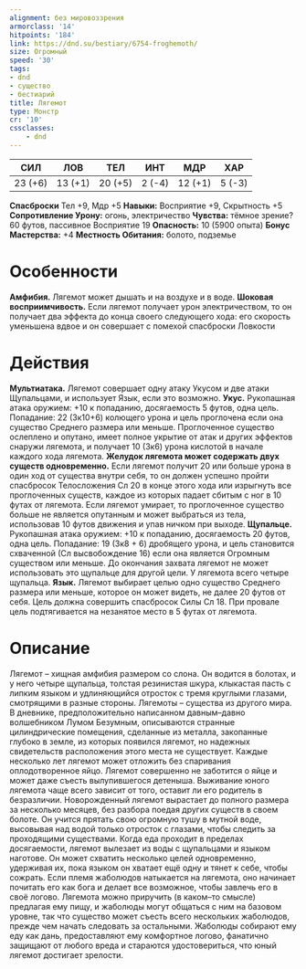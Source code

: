 ```yaml
---
alignment: без мировоззрения
armorclass: '14'
hitpoints: '184'
link: https://dnd.su/bestiary/6754-froghemoth/
size: Огромный
speed: '30'
tags:
- dnd
- существо
- бестиарий
title: Лягемот
type: Монстр
cr: '10'
cssclasses:
    - dnd
---
```



| СИЛ | ЛОВ | ТЕЛ | ИНТ | МДР | ХАР |
|---|---|---|---|---|---|
| 23 (+6) | 13 (+1) | 20 (+5) | 2 (-4) | 12 (+1) | 5 (-3) |
**Спасброски** Тел +9, Мдр +5
**Навыки:** Восприятие +9, Скрытность +5
**Сопротивление Урону:** огонь, электричество
**Чувства:** тёмное зрение? 60 футов, пассивное Восприятие 19
**Опасность:** 10 (5900 опыта)
**Бонус Мастерства:** +4
**Местность Обитания:** болото, подземье


# Особенности
**Амфибия.** Лягемот может дышать и на воздухе и в воде.
**Шоковая восприимчивость.** Если лягемот получает урон электричеством, то он получает два эффекта до конца своего следующего хода: его скорость уменьшена вдвое и он совершает с помехой спасброски Ловкости


# Действия
**Мультиатака.** Лягемот совершает одну атаку Укусом и две атаки Щупальцами, и использует Язык, если это возможно.
**Укус.** Рукопашная атака оружием: +10 к попаданию, досягаемость 5 футов, одна цель. Попадание: 22 (3к10+6) колющего урона и цель проглочена если она существо Среднего размера или меньше. Проглоченное существо ослеплено и опутано, имеет полное укрытие от атак и других эффектов снаружи лягемота, и получает 10 (3к6) урона кислотой в начале каждого хода лягемота.
**Желудок лягемота может содержать двух существ одновременно.** Если лягемот получит 20 или больше урона в один ход от существа внутри себя, то он должен успешно пройти спасбросок Телосложения Сл 20 в конце этого хода или изрыгнуть все проглоченных существ, каждое из которых падает сбитым с ног в 10 футах от лягемота. Если лягемот умирает, то проглоченное существо больше не является опутанным и может выбраться из тела, использовав 10 футов движения и упав ничком при выходе.
**Щупальце.** Рукопашная атака оружием: +10 к попаданию, досягаемость 20 футов, одна цель. Попадание: 19 (3к8 + 6) дробящего урона, и цель становится схваченной (Сл высвобождение 16) если она является Огромным существом или меньше. До окончания захвата лягемот не может использовать это щупальце для другой цели. У лягемота всего четыре щупальца.
**Язык.** Лягемот выбирает целью одно существо Среднего размера или меньше, которое он может видеть, не далее 20 футов от себя. Цель должна совершить спасбросок Силы Сл 18. При провале цель подтягивается на незанятое место в 5 футах от лягемота.


# Описание
Лягемот – хищная амфибия размером со слона. Он водится в болотах, и у него четыре щупальца, толстая резинистая шкура, клыкастая пасть с липким языком и удлиняющийся отросток с тремя круглыми глазами, смотрящими в разные стороны. Лягемоты – существа из другого мира. В дневнике, предположительно написанном давным–давно волшебником Лумом Безумным, описываются странные цилиндрические помещения, сделанные из металла, закопанные глубоко в земле, из которых появился лягемот, но надежных свидетельств расположения этого места не существует. Каждые несколько лет лягемот может отложить без спаривания оплодотворенное яйцо. Лягемот совершенно не заботится о яйце и может даже съесть вылупившегося детеныша. Выживание юного лягемота чаще всего зависит от того, оставит ли его родитель в безразличии. Новорожденный лягемот вырастает до полного размера за несколько месяцев, без разбора поедая других существ в своем болоте. Он учится прятать свою огромную тушу в мутной воде, высовывая над водой только отросток с глазами, чтобы следить за проходящими существами. Когда еда проходит в пределах досягаемости, лягемот вылезает из воды с щупальцами и языком наготове. Он может схватить несколько целей одновременно, удерживая их, пока языком он хватает ещё одну и тянет к себе, чтобы сожрать. Если племя жаболюдов натыкается на лягемота, оно начинает почитать его как бога и делает все возможное, чтобы завлечь его в своё логово. Лягемота можно приручить (в каком–то смысле) предлагая ему пищу, и жаболюды могут общаться с ним на базовом уровне, так что существо может съесть всего нескольких жаболюдов, прежде чем начать следовать за остальными. Жаболюды собирают ему еду как дань, предоставляют ему комфортное логово, фанатично защищают от любого вреда и стараются удостовериться, что юный лягемот достигает зрелости.